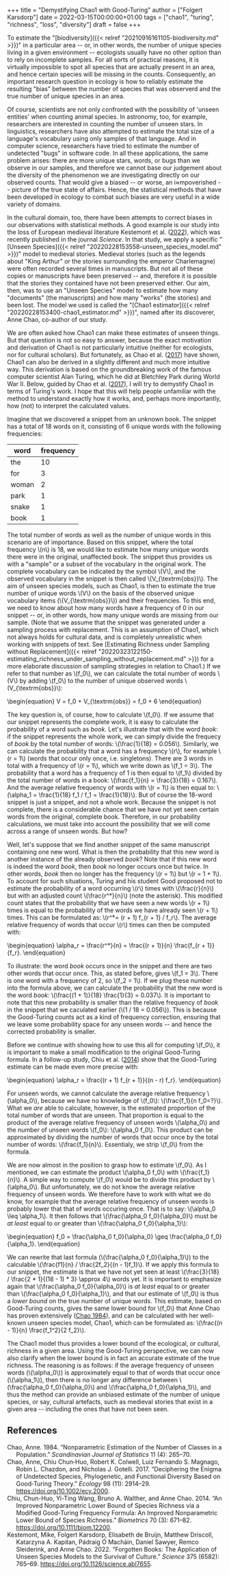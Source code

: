 +++
title = "Demystifying Chao1 with Good-Turing"
author = ["Folgert Karsdorp"]
date = 2022-03-15T00:00:00+01:00
tags = ["chao1", "turing", "richness", "loss", "diversity"]
draft = false
+++

To estimate the "[biodiversity]({{< relref "20210916161105-biodiversity.md" >}})" in a particular area -- or, in other words, the number of
unique species living in a given environment -- ecologists usually have no other option
than to rely on incomplete samples. For all sorts of practical reasons, it is virtually
impossible to spot all species that are actually present in an area, and hence certain
species will be missing in the counts. Consequently, an important research question in
ecology is how to reliably estimate the resulting "bias" between the number of species
that was observerd and the true number of unique species in an area.

Of course, scientists are not only confronted with the possibility of 'unseen entities'
when counting animal species. In astronomy, too, for example, researchers are interested
in counting the number of unseen stars. In linguistics, researchers have also attempted to
estimate the total size of a language's vocabulary using only samples of that language.
And in computer science, researchers have tried to estimate the number of undetected
"bugs" in software code. In all these applications, the same problem arises: there are
more unique stars, words, or bugs than we observe in our samples, and therefore we cannot
base our judgement about the diversity of the phenomenon we are investigating directly on
our observed counts. That would give a biased -- or worse, an i≈mpoverished -- picture of
the true state of affairs. Hence, the statistical methods that have been developed in
ecology to combat such biases are very useful in a wide variety of domains.

In the cultural domain, too, there have been attempts to correct biases in our
observations with statistical methods. A good example is our study into the loss of
European medieval literature Kestemont et al. (<a href="#citeproc_bib_item_4">2022</a>), which was
recently published in the journal _Science_. In that study, we apply a specific "[Unseen
Species]({{< relref "20220228153558-unseen_species_model.md" >}})" model to medieval stories. Medieval stories (such as the legends about "King
Arthur" or the stories surrounding the emperor Charlemagne) were often recorded several
times in manuscripts. But not all of these copies or manuscripts have been preserved --
and, therefore it is possible that the stories they contained have not been preserved
either. Our aim, then, was to use an "Unseen Species" model to estimate how many
"documents" (the manuscripts) and how many "works" (the stories) and been lost. The model
we used is called the "[Chao1 estimator]({{< relref "20220228153400-chao1_estimator.md" >}})", named after its discoverer, Anne Chao, co-author
of our study.

We are often asked how Chao1 can make these estimates of unseen things. But that question
is not so easy to answer, because the exact motivation and derivation of Chao1 is not
particularly intuitive (neither for ecologists, nor for cultural scholars). But
fortunately, as Chao et al. (<a href="#citeproc_bib_item_2">2017</a>) have shown, Chao1 can also
be derived in a slightly different and much more intuitive way. This derivation is based
on the groundbreaking work of the famous computer scientist Alan Turing, which he did at
Bletchley Park during World War II. Below, guided by
Chao et al. (<a href="#citeproc_bib_item_2">2017</a>), I will try to demystify Chao1 in terms of
Turing's work. I hope that this will help people unfamiliar with the method to understand
exactly how it works, and, perhaps more importantly, how (not) to interpret the calculated
values.

Imagine that we discovered a snippet from an unknown book. The snippet has a total of 18
words on it, consisting of 6 unique words with the following frequencies:

| word  | frequency |
|-------|-----------|
| the   | 10        |
| for   | 3         |
| woman | 2         |
| park  | 1         |
| snake | 1         |
| book  | 1         |

The total number of words as well as the number of unique words in this scenario are of
importance. Based on this snippet, where the total frequency \\(n\\) is 18, we would like to
estimate how many unique words there were in the original, unaffected book. The snippet
thus provides us with a "sample" or a subset of the vocabulary in the original work. The
complete vocabulary can be indicated by the symbol \\(V\\), and the observed vocabulary in the
snippet is then called \\(V\_{\textrm{obs}}\\). The aim of unseen species models, such as
Chao1, is then to estimate the true number of unique words \\(V\\) on the basis of the
observed unique vocabulary items (\\(V\_{\textrm{obs}}\\)) and their frequencies. To this end,
we need to know about how many words have a frequency of 0 in our snippet -- or, in other
words, how many unique words are missing from our sample. (Note that we assume that the
snippet was generated under a sampling process with replacement. This is an assumption of
Chao1, which not always holds for cultural data, and is completely unrealistic when
working with snippets of text. See [Estimating Richness under Sampling without Replacement]({{< relref "20220323122150-estimating_richness_under_sampling_without_replacement.md" >}})
for a more elaborate discussion of sampling strategies in relation to Chao1.) If we refer
to that number as \\(f\_0\\), we can calculate the total number of words \\(V\\) by adding \\(f\_0\\) to
the number of unique observed words \\(V\_{\textrm{obs}}\\):

\begin{equation}
V = f\_0 + V\_{\textrm{obs}} = f\_0 + 6
\end{equation}

The key question is, of course, how to calculate \\(f\_0\\). If we assume that our snippet
represents the complete work, it is easy to calculate the probability of a word such as
_book_. Let's illustrate that with the word _book_: if the snippet represents the whole
work, we can simply divide the frequecy of _book_ by the total number of words:
\\(\frac{1}{18} = 0.056\\). Similarly, we can calculate the probability that a word has a
frequency \\(r\\), for example \\(r = 1\\) (words that occur only once, i.e. singletons). There
are 3 words in total with a frequency of \\(r = 1\\), which we write down as \\(f\_1 = 3\\). The
probability that a word has a frequency of 1 is then equal to \\(f\_1\\) divided by the total
number of words in a book: \\(\frac{f\_1}{n} = \frac{3}{18} = 0.167\\). And the average
relative frequency of words with \\(r = 1\\) is then equal to: \\(\alpha\_1 = \frac{1}{18} f\_1 /
f\_1 = \frac{1}{18}\\). But of course the 18-word snippet is just a snippet, and not a whole
work. Because the snippet is not complete, there is a considerable chance that we have not
yet seen certain words from the original, complete book. Therefore, in our probability
calculations, we must take into account the possibility that we will come across a range
of unseen words. But how?

Well, let's suppose that we find another snippet of the same manuscript containing one new
word. What is then the probability that this new word is another instance of the already
observed _book_? Note that if this new word is indeed the word _book_, then _book_ no
longer occurs once but twice. In other words, _book_ then no longer has the frequency \\(r =
1\\) but \\(r = 1 + 1\\). To account for such situations, Turing and his student Good proposed
not to estimate the probability of a word occurring \\(r\\) times with \\(\frac{r}{n}\\) but with
an adjusted count \\(\frac{r^\*}{n}\\) (note the asterisk). This modified count states that the
probability that we have seen a new words \\(r + 1\\) times is equal to the probability of the
words we have already seen \\(r + 1\\) times. This can be formulated as: \\(r^\*= (r + 1) f\_{r +
1} / f\_r\\). The average relative frequency of words that occur \\(r\\) times can then be
computed with:

\begin{equation}
\alpha\_r = \frac{r^\*}{n} = \frac{(r + 1)}{n} \frac{f\_{r + 1}}{f\_r}.
\end{equation}

To illustrate: the word _book_ occurs once in the snippet and there are two other words
that occur once. This, as stated before, gives \\(f\_1 = 3\\). There is one word with a
frequency of 2, so \\(f\_2 = 1\\). If we plug these number into the formula above, we can
calculate the probability that the new word is the word _book_: \\(\frac{(1 + 1)}{18}
\frac{1}{3} = 0.037\\). It is important to note that this new probability is smaller than
the relative frequency of _book_ in the snippet that we caculated earlier (\\(1 / 18 =
0.056\\)). This is because the Good-Turing counts act as a kind of frequency correction,
ensuring that we leave some probability space for any unseen words -- and hence the
corrected probability is smaller.

Before we continue with showing how to use this all for computing \\(f\_0\\), it is important
to make a small modification to the original Good-Turing formula. In a follow-up study,
Chiu et al. (<a href="#citeproc_bib_item_3">2014</a>) show that the Good-Turing estimate can be
made even more precise with:

\begin{equation}
\alpha\_r = \frac{(r + 1) f\_{r + 1}}{(n - r) f\_r}.
\end{equation}

For unseen words, we cannot calculate the average relative frequency \\(\alpha\_0\\), because
we have no knowledge of \\(f\_0\\): \\(\frac{f\_1}{n f\_0=?}\\). What we _are_ able to calculate,
however, is the estimated proportion of the total number of words that are unseen. That
proportion is equal to the product of the average relative frequency of unseen words
\\(\alpha\_0\\) and the number of unseen words \\(f\_0\\): \\(\alpha\_0 f\_0\\). This product can be
approximated by dividing the number of words that occur once by the total number of words:
\\(\frac{f\_1}{n}\\). Essentialy, we strip \\(f\_0\\) from the formula.

We are now almost in the position to grasp how to estimate \\(f\_0\\). As I mentioned, we can
estimate the product \\(\alpha\_0 f\_0\\) with \\(\frac{f\_1}{n}\\). A simple way to compute \\(f\_0\\)
would be to divide this product by \\(\alpha\_0\\). But unfortunately, we do not know the
average relative frequency of unseen words. We therefore have to work with what we do
know, for example that the average relative frequency of unseen words is probably lower
that that of words occuring once. That is to say: \\(\alpha\_0 \leq \alpha\_1\\). It then
follows that \\(\frac{\alpha\_0 f\_0}{\alpha\_0}\\) must be _at least_ equal to or greater than
\\(\frac{\alpha\_0 f\_0}{\alpha\_1}\\):

\begin{equation}
f\_0 = \frac{\alpha\_0 f\_0}{\alpha\_0} \geq \frac{\alpha\_0 f\_0}{\alpha\_1}.
\end{equation}

We can rewrite that last formula (\\(\frac{\alpha\_0 f\_0}{\alpha\_1}\\)) to the calculable
\\(\frac{f1}{n} / \frac{2f\_2}{(n - 1)f\_1}\\). If we apply this formula to our snippet, the
estimate is that we have not yet seen at least \\(\frac{3}{18} / \frac{2 \* 1}{(18 - 1) \* 3}
\approx 4\\) words yet. It is important to emphasize again that \\(\frac{\alpha\_0
f\_0}{\alpha\_0}\\) is _at least_ equal to or greater than \\(\frac{\alpha\_0 f\_0}{\alpha\_1}\\),
and that our estimate of \\(f\_0\\) is thus a _lower bound_ on the true number of unique words.
This estimate, based on Good-Turing counts, gives the same lower bound for \\(f\_0\\) that Anne
Chao has proven extensively (<a href="#citeproc_bib_item_1">Chao 1984</a>), and can be
calculated with her well-known unseen species model, Chao1, which can be formulated as:
\\(\frac{(n - 1)}{n} \frac{f\_1^2}{2 f\_2}\\).

The Chao1 model thus provides a lower bound of the ecological, or cultural, richness in a
given area. Using the Good-Turing perspective, we can now also clarify when the lower
bound is in fact an accurate estimate of the true richness. The reasoning is as follows:
if the average frequency of unseen words (\\(\alpha\_0\\)) is approximately equal to that of
words that occur once (\\(\alpha\_1\\)), then there is no longer any difference between
\\(\frac{\alpha\_0 f\_0}{\alpha\_0}\\) and \\(\frac{\alpha\_0 f\_0}{\alpha\_1}\\), and thus the method
can provide an unbiased estimate of the number of unique species, or say, cultural
artefacts, such as medieval stories that exist in a given area -- including the ones that
have not been seen.

## References

<style>.csl-entry{text-indent: -1.5em; margin-left: 1.5em;}</style><div class="csl-bib-body">
  <div class="csl-entry"><a id="citeproc_bib_item_1"></a>Chao, Anne. 1984. “Nonparametric Estimation of the Number of Classes in a Population.” <i>Scandinavian Journal of Statistics</i> 11 (4): 265–70.</div>
  <div class="csl-entry"><a id="citeproc_bib_item_2"></a>Chao, Anne, Chiu Chun‐Huo, Robert K. Colwell, Luiz Fernando S. Magnago, Robin L. Chazdon, and Nicholas J. Gotelli. 2017. “Deciphering the Enigma of Undetected Species, Phylogenetic, and Functional Diversity Based on Good‐Turing Theory.” <i>Ecology</i> 98 (11): 2914–29. <a href="https://doi.org/10.1002/ecy.2000">https://doi.org/10.1002/ecy.2000</a>.</div>
  <div class="csl-entry"><a id="citeproc_bib_item_3"></a>Chiu, Chun-Huo, Yi-Ting Wang, Bruno A. Walther, and Anne Chao. 2014. “An Improved Nonparametric Lower Bound of Species Richness via a Modified Good-Turing Frequency Formula: An Improved Nonparametric Lower Bound of Species Richness.” <i>Biometrics</i> 70 (3): 671–82. <a href="https://doi.org/10.1111/biom.12200">https://doi.org/10.1111/biom.12200</a>.</div>
  <div class="csl-entry"><a id="citeproc_bib_item_4"></a>Kestemont, Mike, Folgert Karsdorp, Elisabeth de Bruijn, Matthew Driscoll, Katarzyna A. Kapitan, Pádraig Ó Macháin, Daniel Sawyer, Remco Sleiderink, and Anne Chao. 2022. “Forgotten Books: The Application of Unseen Species Models to the Survival of Culture.” <i>Science</i> 375 (6582): 765–69. <a href="https://doi.org/10.1126/science.abl7655">https://doi.org/10.1126/science.abl7655</a>.</div>
</div>